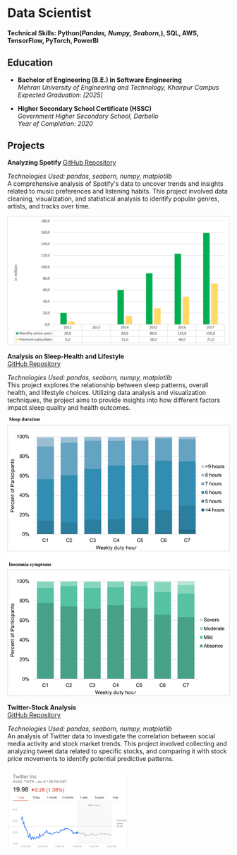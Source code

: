 # Data Scientist

#### Technical Skills: Python(*Pandas,* *Numpy,* *Seaborn,*), SQL, AWS, TensorFlow, PyTorch, PowerBI

## Education

- **Bachelor of Engineering (B.E.) in Software Engineering**  
*Mehran University of Engineering and Technology, Khairpur Campus*  
*Expected Graduation: [2025]*

- **Higher Secondary School Certificate (HSSC)**  
*Government Higher Secondary School, Darbello*  
*Year of Completion: 2020*



## Projects

**Analyzing Spotify**
[GitHub Repository](https://github.com/yourusername/analyzing-spotify) 

*Technologies Used: pandas, seaborn, numpy, matplotlib*  
A comprehensive analysis of Spotify's data to uncover trends and insights related to music preferences and listening habits. This project involved data cleaning, visualization, and statistical analysis to identify popular genres, artists, and tracks over time.



![EEG Band Discovery](/assets/img/spotify.jpg)



**Analysis on Sleep-Health and Lifestyle**  
[GitHub Repository](https://github.com/yourusername/sleep-health-lifestyle-analysis)  

*Technologies Used: pandas, seaborn, numpy, matplotlib*  
This project explores the relationship between sleep patterns, overall health, and lifestyle choices. Utilizing data analysis and visualization techniques, the project aims to provide insights into how different factors impact sleep quality and health outcomes.



![Bike Study](/assets/img/sleep-health.png)



**Twitter-Stock Analysis**  
[GitHub Repository](https://github.com/yourusername/twitter-stock-analysis)  

*Technologies Used: pandas, seaborn, numpy, matplotlib*  
An analysis of Twitter data to investigate the correlation between social media activity and stock market trends. This project involved collecting and analyzing tweet data related to specific stocks, and comparing it with stock price movements to identify potential predictive patterns.



![Bike Study](/assets/img/twitter.png)

